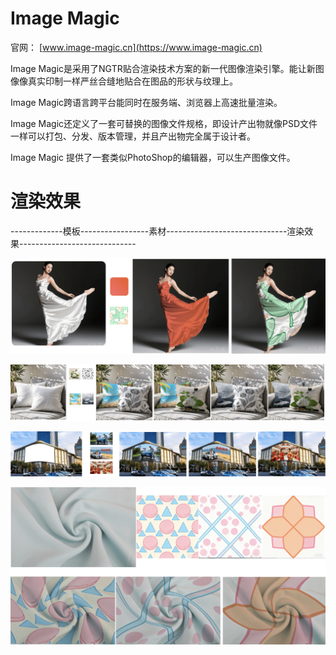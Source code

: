 # Image Magic

官网：
[www.image-magic.cn](https://www.image-magic.cn)

Image Magic是采用了NGTR贴合渲染技术方案的新一代图像渲染引擎。能让新图像像真实印制一样严丝合缝地贴合在图品的形状与纹理上。

Image Magic跨语言跨平台能同时在服务端、浏览器上高速批量渲染。

Image Magic还定义了一套可替换的图像文件规格，即设计产出物就像PSD文件一样可以打包、分发、版本管理，并且产出物完全属于设计者。

Image Magic 提供了一套类似PhotoShop的编辑器，可以生产图像文件。


# 渲染效果

-------------模板-----------------素材------------------------------渲染效果-----------------------------

[![Image-Magic](/assets/images/cases/demo_长裙_滑.png)](/assets/images/cases/demo_长裙_滑.png)

[![Image-Magic](/assets/images/cases/抱枕_前后片.png)](/assets/images/cases/抱枕_前后片.png)


[![Image-Magic](/assets/images/cases/广告牌.png)](/assets/images/cases/广告牌.png)

[![Image-Magic](/assets/images/cases/面料_面白.png)](/assets/images/cases/面料_面白.png)


